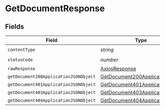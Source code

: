 # GetDocumentResponse


## Fields

| Field                                                                                     | Type                                                                                      | Required                                                                                  | Description                                                                               |
| ----------------------------------------------------------------------------------------- | ----------------------------------------------------------------------------------------- | ----------------------------------------------------------------------------------------- | ----------------------------------------------------------------------------------------- |
| `contentType`                                                                             | *string*                                                                                  | :heavy_check_mark:                                                                        | N/A                                                                                       |
| `statusCode`                                                                              | *number*                                                                                  | :heavy_check_mark:                                                                        | N/A                                                                                       |
| `rawResponse`                                                                             | [AxiosResponse](https://axios-http.com/docs/res_schema)                                   | :heavy_minus_sign:                                                                        | N/A                                                                                       |
| `getDocument200ApplicationJSONObject`                                                     | [GetDocument200ApplicationJSON](../../models/operations/getdocument200applicationjson.md) | :heavy_minus_sign:                                                                        | OK                                                                                        |
| `getDocument401ApplicationJSONObject`                                                     | [GetDocument401ApplicationJSON](../../models/operations/getdocument401applicationjson.md) | :heavy_minus_sign:                                                                        | Unauthenticated                                                                           |
| `getDocument403ApplicationJSONObject`                                                     | [GetDocument403ApplicationJSON](../../models/operations/getdocument403applicationjson.md) | :heavy_minus_sign:                                                                        | Forbidden                                                                                 |
| `getDocument404ApplicationJSONObject`                                                     | [GetDocument404ApplicationJSON](../../models/operations/getdocument404applicationjson.md) | :heavy_minus_sign:                                                                        | Not Found                                                                                 |